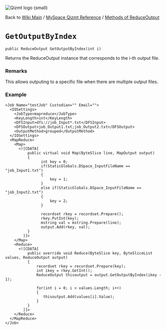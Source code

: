 <a href='Hidden comment: Image:'></a><img src='http://qizmt.googlecode.com/svn/wiki/images/Qizmt_logo_small.png' alt='Qizmt logo (small)' />

Back to <a href='Hidden comment: Link:'></a>[Wiki Main](Main.md) / [MySpace Qizmt Reference](MySpaceQizmtReference.md) / [Methods of ReduceOutput](MySpaceQizmtReferenceReduceOutputMethods.md)



# `GetOutputByIndex` #
`public ReduceOutput GetOutputByIndex(int i)`

Returns the ReduceOutput instance that corresponds to the i-th output file.

### Remarks ###
This allows outputing to a specific file when there are multiple output files.

### Example ###
```
<Job Name="testJob" Custodian="" Email="">
  <IOSettings>
    <JobType>mapreduce</JobType>
    <KeyLength>int</KeyLength>
    <DFSInput>dfs://job_Input*.txt</DFSInput>
    <DFSOutput>job_Output1.txt;job_Output2.txt</DFSOutput>
    <OutputMethod>grouped</OutputMethod>
  </IOSettings>
  <MapReduce>
    <Map>
      <![CDATA[
          public virtual void Map(ByteSlice line, MapOutput output)
          {                
                int key = 0;
                if(StaticGlobals.DSpace_InputFileName == "job_Input1.txt")
                {
                    key = 1;
                }
                else if(StaticGlobals.DSpace_InputFileName == "job_Input2.txt")
                {
                    key = 2;
                }
                
                recordset rkey = recordset.Prepare();
                rkey.PutInt(key);
                mstring val = mstring.Prepare(line);
                output.Add(rkey, val);
          }
        ]]>
    </Map>
    <Reduce>
      <![CDATA[
          public override void Reduce(ByteSlice key, ByteSliceList values, ReduceOutput output)
          {     
              recordset rkey = recordset.Prepare(key);
              int ikey = rkey.GetInt();
              ReduceOutput thisoutput = output.GetOutputByIndex(ikey - 1);
              
              for(int i = 0; i < values.Length; i++)
              {
                 thisoutput.Add(values[i].Value);  
              }
          }
        ]]>
    </Reduce>
  </MapReduce>
</Job>
```


